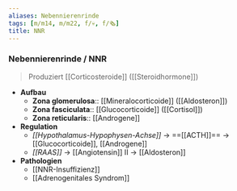 ```yaml
---
aliases: Nebennierenrinde
tags: [m/m14, m/m22, f/💀, f/🗞️]
title: NNR
---
```

### Nebennierenrinde / NNR
> Produziert [[Corticosteroide]] ([[Steroidhormone]])
- **Aufbau**
	- **Zona glomerulosa**:: [[Mineralocorticoide]] ([[Aldosteron]])
	- **Zona fasciculata**:: [[Glucocorticoide]] ([[Cortisol]])
	- **Zona reticularis**:: [[Androgene]]
- **Regulation** 
	- *[[Hypothalamus-Hypophysen-Achse]]* → ==[[ACTH]]== → [[Glucocorticoide]], [[Androgene]]
	- *[[RAAS]]* → [[Angiotensin]] II → [[Aldosteron]]
- **Pathologien**
	- [[NNR-Insuffizienz]]
	- [[Adrenogenitales Syndrom]]